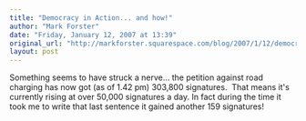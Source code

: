 ```yaml
---
title: "Democracy in Action... and how!"
author: "Mark Forster"
date: "Friday, January 12, 2007 at 13:39"
original_url: "http://markforster.squarespace.com/blog/2007/1/12/democracy-in-action-and-how.html"
layout: post
---
```


Something seems to have struck a nerve... the petition against road charging has now got (as of 1.42 pm) 303,800 signatures.  That means it's currently rising at over 50,000 signatures a day. In fact during the time it took me to write that last sentence it gained another 159 signatures!
